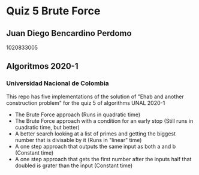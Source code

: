 # Quiz 5 Brute Force

## Juan Diego Bencardino Perdomo    
1020833005

## Algoritmos 2020-1
### Universidad Nacional de Colombia

This repo has five implementations of the solution of  "Ehab and another construction problem" for the quiz 5 of algorithms UNAL 2020-1

- The Brute Force approach (Runs in quadratic time)
- The Brute Force approach with a condition for an early stop (Still runs in cuadratic time, but better)
- A better search looking at a list of primes and getting the biggest number that is divisable by it (Runs in "linear" time)
- A one step approach that outputs the same input as both a and b (Constant time)
- A one step approach that gets the first number after the inputs half that doubled is grater than the input (Constant time)
